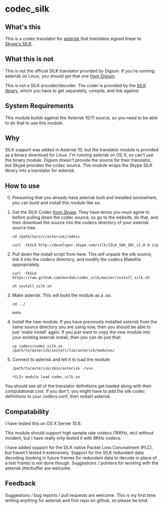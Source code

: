 # codec_silk

## What's this

This is a codec translator for [asterisk][asterisk] that translates signed linear to [Skype's SILK][silk].

## What this is not

This is not the official SILK translator provided by Digium. If you're running asterisk on Linux, you should get that one [from Digium][astsilk].

This is not a SILK encoder/decoder. The coder is provided by the [SILK library][silk], which you have to get separately, compile, and link against.

## System Requirements

This module builds against the Asterisk 10/11 source, so you need to be able to do that to use this module.

## Why

SILK support was added in Asterisk 10, but the translator module is provided as a binary download for Linux. I'm running asterisk on OS X, so can't use the binary module. Digium doesn't provide the source for their translator, but Skype provides the codec source. This module wraps the Skype SILK library into a translator for asterisk.

## How to use

0. Presuming that you already have asterisk built and installed somewhere, you can build and install this module like so:

1. Get the SILK Codec [from Skype][silk]. They have terms you must agree to before pulling down the codec source, so go to the website, do that, and then download the source into the codecs directory of your asterisk source tree.

    `cd /path/to/src/asterisk/codecs`

    `curl -fkSLO http://developer.skype.com/silk/SILK_SDK_SRC_v1.0.9.zip`

2. Pull down the install script from here. This will unpack the silk source, link it into the codecs directory, and modify the codecs Makefile appropriately.

    `curl -fkSLO https://raw.github.com/mordak/codec_silk/master/install_silk.sh`

    `sh install_silk.sh`

3. Make asterisk. This will build the module as a .so:

    `cd ../`

    `make`

4. Install the new module. If you have previously installed asterisk from the same source directory you are using now, then you should be able to just 'make install' again. If you just want to copy the new module into your existing asterisk install, then you can do just that:

    `cp codecs/codec_silk.so /path/to/asterisk/install/lib/asterisk/modules/`

5. Connect to asterisk and tell it to load the module:

    `/path/to/asterisk/sbin/asterisk -rvvv`

    `*CLI> module load codec_silk.so`

You should see all of the translator definitions get loaded along with their computational cost. If you don't, you might have to add the silk codec definitions to your codecs.conf, then restart asterisk.

## Compatability

I have tested this on OS X Server 10.6.

This module should support high sample rate codecs (16KHz, etc) without incident, but I have really only tested it with 8KHz codecs.

I have added support for the SILK native Packet Loss Concealment (PLC), but haven't tested it extensively. Support for the SILK redundant data decoding (looking in future frames for redundant data to decode in place of a lost frame) is not done though. Suggestions / pointers for working with the asterisk jitterbuffer are welcome.

## Feedback

Suggestions / bug reports / pull requests are welcome. This is my first time writing anything for asterisk and first repo on github, so please be kind.

[silk]: http://developer.skype.com/silk
[asterisk]: http://www.asterisk.org/
[astsilk]: http://downloads.digium.com/pub/telephony/codec_silk/

